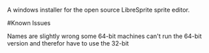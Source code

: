 A windows installer for the open source LibreSprite sprite editor.

#Known Issues

Names are slightly wrong
some 64-bit machines can't run the 64-bit version and therefor have to use the 32-bit
